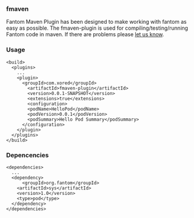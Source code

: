 ### fmaven
  Fantom Maven Plugin has been designed to make working with fantom as easy as possible. 
  The fmaven-plugin is used for compiling/testing/running Fantom code in maven. If there are problems please [let us know](https://github.com/zapletnev/fmaven/issues/new).

### Usage
    <build>
      <plugins>
        ...
        <plugin>
          <groupId>com.xored</groupId>
      		<artifactId>fmaven-plugin</artifactId>
      		<version>0.0.1-SNAPSHOT</version>
      		<extensions>true</extensions>
      		<configuration>
      	    <podName>HelloPod</podName>
            <podVersion>0.0.1</podVersion>
            <podSummary>Hello Pod Summary</podSummary>
          </configuration>
        </plugin>        
      </plugins>
    </build>
    
### Depencencies
    <dependencies>
      ...
      <dependency>
    	  <groupId>org.fantom</groupId>
        <artifactId>sys</artifactId>
        <version>1.0</version>
        <type>pod</type>
      </dependency>
    </dependencies>
